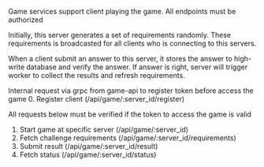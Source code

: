 Game services support client playing the game. All endpoints must be authorized

Initially, this server generates a set of requirements randomly. These requirements is broadcasted for all clients who is connecting to this servers.

When a client submit an answer to this server, it stores the answer to high-write database and verify the answer. If answer is right, server will trigger worker to collect the results and refresh requirements.

Internal request via grpc from game-api to register token before access the game
0. Register client (/api/game/:server_id/register)

All requests below must be verified if the token to access the game is valid
1. Start game at specific server (/api/game/:server_id)
2. Fetch challenge requirements (/api/game/:server_id/requirements)
3. Submit result (/api/game/:server_id/result)
4. Fetch status (/api/game/:server_id/status)
